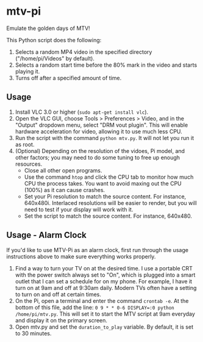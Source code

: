 # mtv-pi
Emulate the golden days of MTV!

This Python script does the following:
1. Selects a random MP4 video in the specified directory ("/home/pi/Videos" by default).
2. Selects a random start time before the 80% mark in the video and starts playing it.
3. Turns off after a specified amount of time.

## Usage

1. Install VLC 3.0 or higher (`sudo apt-get install vlc`).
2. Open the VLC GUI, choose Tools > Preferences > Video, and in the "Output" dropdown menu, select "DRM vout plugin". This will enable hardware acceleration for video, allowing it to use much less CPU.
3. Run the script with the command `python mtv.py`. It will not let you run it as root.
4. (Optional) Depending on the resolution of the vidoes, Pi model, and other factors; you may need to do some tuning to free up enough resources.
    * Close all other open programs.
    * Use the command `htop` and click the CPU tab to monitor how much CPU the process takes. 
      You want to avoid maxing out the CPU (100%) as it can cause crashes.
    * Set your Pi resolution to match the source content. For instance, 640x480i.
      Interlaced resolutions will be easier to render, but you will need to test if your display will work with it.
    * Set the script to match the source content. For instance, 640x480.

## Usage - Alarm Clock

If you'd like to use MTV-Pi as an alarm clock, first run through the usage instructions above to make sure everything works properly.

1. Find a way to turn your TV on at the desired time. I use a portable CRT with the power switch always set to "On", which is plugged into a smart outlet that I can set a schedule for on my phone. For example, I have it turn on at 9am and off at 9:30am daily. Modern TVs often have a setting to turn on and off at certain times.
2. On the Pi, open a terminal and enter the command `crontab -e`. At the bottom of this file, add the line: `0 9 * * 0-6 DISPLAY=:0 python /home/pi/mtv.py`. This will set it to start the MTV script at 9am everyday and display it on the primary screen. 
3. Open mtv.py and set the `duration_to_play` variable. By default, it is set to 30 minutes.
